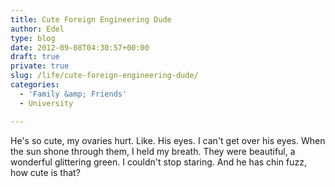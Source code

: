 ```yaml
---
title: Cute Foreign Engineering Dude
author: Edel
type: blog
date: 2012-09-08T04:30:57+00:00
draft: true
private: true
slug: /life/cute-foreign-engineering-dude/
categories:
  - 'Family &amp; Friends'
  - University

---
```

He's so cute, my ovaries hurt. Like. His eyes. I can't get over his eyes. When the sun shone through them, I held my breath. They were beautiful, a wonderful glittering green. I couldn't stop staring. And he has chin fuzz, how cute is that?


